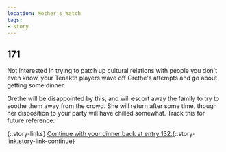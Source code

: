 ```yaml
---
location: Mother's Watch
tags:
- story
---
```


## 171

Not interested in trying to patch up cultural relations with people you don't even know, your Tenakth players wave off Grethe's attempts and go about getting some dinner.

Grethe will be disappointed by this, and will escort away the family to try to soothe them away from the crowd.
She will return after some time, though her disposition to your party will have chilled somewhat.
Track this for future reference.

{:.story-links}
[Continue with your dinner back at entry 132.](132-second-dinner.md){:.story-link.story-link-continue}
